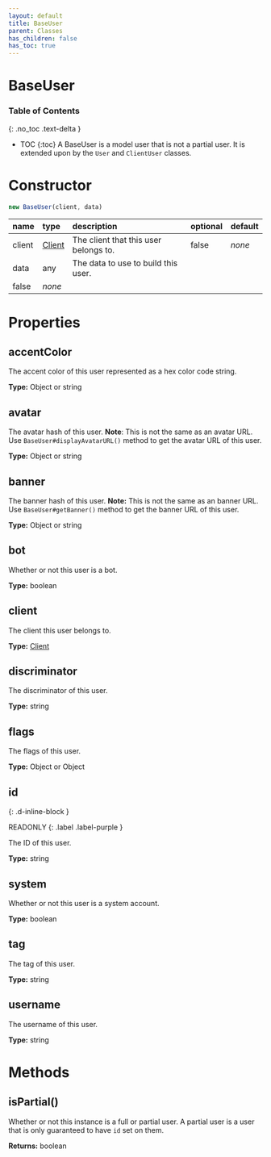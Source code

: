 ```yaml
---
layout: default
title: BaseUser
parent: Classes
has_children: false
has_toc: true
---
```


# BaseUser
### Table of Contents
{: .no_toc .text-delta }

- TOC
{:toc}
A BaseUser is a model user that is not a partial
user. It is extended upon by the `User` and
`ClientUser` classes.
# Constructor
```js
new BaseUser(client, data)
```

| name | type | description | optional | default |
|:-----|:-----|:------------|:---------|:--------|
| client | [Client](/classes/Client) | The client that this user belongs to. | false | *none* |
| data | any | The data to use to build this user.
 | false | *none* |

# Properties
## accentColor
The accent color of this user represented as a hex color code string.

**Type:** Object or string

## avatar
The avatar hash of this user.
**Note**: This is not the same as an avatar URL.
Use `BaseUser#displayAvatarURL()` method to get the avatar URL of this user.

**Type:** Object or string

## banner
The banner hash of this user.
**Note:** This is not the same as an banner URL.
Use `BaseUser#getBanner()` method to get the banner URL of this user.

**Type:** Object or string

## bot
Whether or not this user is a bot.

**Type:** boolean

## client
The client this user belongs to.

**Type:** [Client](/classes/Client)

## discriminator
The discriminator of this user.

**Type:** string

## flags
The flags of this user.

**Type:** Object or Object

## id
{: .d-inline-block }

READONLY
{: .label .label-purple }

The ID of this user.

**Type:** string

## system
Whether or not this user is a system account.

**Type:** boolean

## tag
The tag of this user.

**Type:** string

## username
The username of this user.

**Type:** string

# Methods
## isPartial()
Whether or not this instance is a full or partial
user. A partial user is a user that is only
guaranteed to have `id` set on them.

**Returns:** boolean

